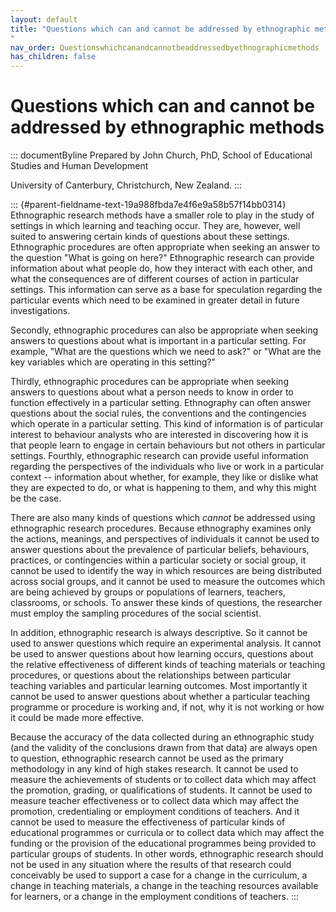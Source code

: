 ```yaml
---
layout: default
title: "Questions which can and cannot be addressed by ethnographic methods 
"
nav_order: Questionswhichcanandcannotbeaddressedbyethnographicmethods
has_children: false
---
```

# Questions which can and cannot be addressed by ethnographic methods 


::: documentByline
Prepared by John Church, PhD, School of Educational Studies and Human
Development

University of Canterbury, Christchurch, New Zealand.
:::

::: {#parent-fieldname-text-19a988fbda7e4f6e9a58b57f14bb0314}
Ethnographic research methods have a smaller role to play in the study
of settings in which learning and teaching occur. They are, however,
well suited to answering certain kinds of questions about these
settings. Ethnographic procedures are often appropriate when seeking an
answer to the question "What is going on here?" Ethnographic research
can provide information about what people do, how they interact with
each other, and what the consequences are of different courses of action
in particular settings. This information can serve as a base for
speculation regarding the particular events which need to be examined in
greater detail in future investigations.

Secondly, ethnographic procedures can also be appropriate when seeking
answers to questions about what is important in a particular setting.
For example, "What are the questions which we need to ask?" or "What are
the key variables which are operating in this setting?"

Thirdly, ethnographic procedures can be appropriate when seeking answers
to questions about what a person needs to know in order to function
effectively in a particular setting. Ethnography can often answer
questions about the social rules, the conventions and the contingencies
which operate in a particular setting. This kind of information is of
particular interest to behaviour analysts who are interested in
discovering how it is that people learn to engage in certain behaviours
but not others in particular settings. Fourthly, ethnographic research
can provide useful information regarding the perspectives of the
individuals who live or work in a particular context -- information
about whether, for example, they like or dislike what they are expected
to do, or what is happening to them, and why this might be the case.

There are also many kinds of questions which *cannot* be addressed using
ethnographic research procedures. Because ethnography examines only the
actions, meanings, and perspectives of individuals it cannot be used to
answer questions about the prevalence of particular beliefs, behaviours,
practices, or contingencies within a particular society or social group,
it cannot be used to identify the way in which resources are being
distributed across social groups, and it cannot be used to measure the
outcomes which are being achieved by groups or populations of learners,
teachers, classrooms, or schools. To answer these kinds of questions,
the researcher must employ the sampling procedures of the social
scientist.

In addition, ethnographic research is always descriptive. So it cannot
be used to answer questions which require an experimental analysis. It
cannot be used to answer questions about how learning occurs, questions
about the relative effectiveness of different kinds of teaching
materials or teaching procedures, or questions about the relationships
between particular teaching variables and particular learning outcomes.
Most importantly it cannot be used to answer questions about whether a
particular teaching programme or procedure is working and, if not, why
it is not working or how it could be made more effective.

Because the accuracy of the data collected during an ethnographic study
(and the validity of the conclusions drawn from that data) are always
open to question, ethnographic research cannot be used as the primary
methodology in any kind of high stakes research. It cannot be used to
measure the achievements of students or to collect data which may affect
the promotion, grading, or qualifications of students. It cannot be used
to measure teacher effectiveness or to collect data which may affect the
promotion, credentialing or employment conditions of teachers. And it
cannot be used to measure the effectiveness of particular kinds of
educational programmes or curricula or to collect data which may affect
the funding or the provision of the educational programmes being
provided to particular groups of students. In other words, ethnographic
research should not be used in any situation where the results of that
research could conceivably be used to support a case for a change in the
curriculum, a change in teaching materials, a change in the teaching
resources available for learners, or a change in the employment
conditions of teachers.
:::
